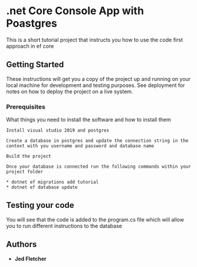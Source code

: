 # .net Core Console App with Poastgres

This is a short tutorial project that instructs you how to use the code first approach in ef core

## Getting Started

These instructions will get you a copy of the project up and running on your local machine for development and testing purposes. See deployment for notes on how to deploy the project on a live system.

### Prerequisites

What things you need to install the software and how to install them

```
Install visual studio 2019 and postgres

```
```
Create a database in postgres and update the connection string in the 
context with you username and password and database name

```
```
Build the project
```
```
Once your database is connected run the following commands within your project folder

* dotnet ef migrations add tutorial
* dotnet ef database update

```

## Testing your code

You will see that the code is added to the program.cs file which will allow you to run different instructions to the database

## Authors

* **Jed Fletcher**
